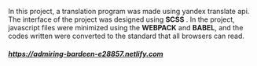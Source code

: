  In this project, a translation program was made using yandex translate api. The interface of the project was designed using **SCSS** . In the project, javascript files were minimized using the **WEBPACK** and **BABEL**, and the codes written were converted to the standard that all browsers can read. 
##### https://admiring-bardeen-e28857.netlify.com
